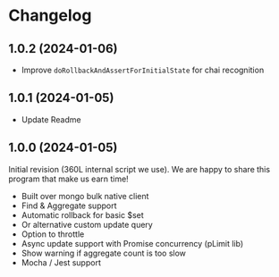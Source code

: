 # Changelog

## 1.0.2 (2024-01-06)
- Improve `doRollbackAndAssertForInitialState` for chai recognition

## 1.0.1 (2024-01-05)
- Update Readme


## 1.0.0 (2024-01-05)
Initial revision (360L internal script we use).
We are happy to share this program that make us earn time!

- Built over mongo bulk native client
- Find & Aggregate support
- Automatic rollback for basic $set
- Or alternative custom update query
- Option to throttle
- Async update support with Promise concurrency (pLimit lib)
- Show warning if aggregate count is too slow
- Mocha / Jest support
